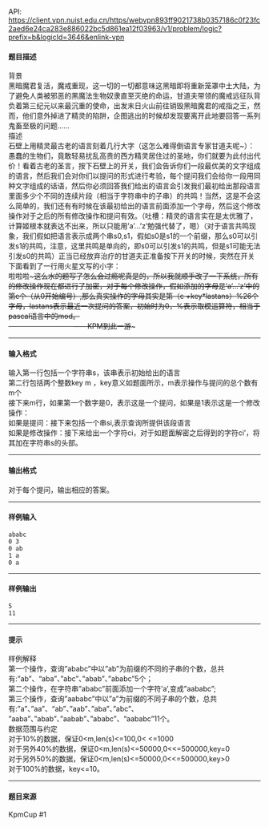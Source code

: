 API: https://client.vpn.nuist.edu.cn/https/webvpn893ff9021738b0357186c0f23fc2aed6e24ca283e886022bc5d861ea12f03963/v1/problem/logic?prefix=b&logicId=3646&enlink-vpn

#### 题目描述

背景  
黑暗魔君复活，魔戒重现，这一切的一切都意味这黑暗即将重新笼罩中土大陆，为了避免人类被邪恶的黑魔法生物奴隶直至灭绝的命运，甘道夫带领的魔戒远征队背负着第三纪元以来最沉重的使命，出发末日火山前往销毁黑暗魔君的戒指之王，然而，他们意外掉进了精灵的陷阱，企图逃出的时候却发现要离开此地要回答一系列鬼畜至极的问题……  
描述  
石壁上用精灵最古老的语言刻着几行大字（这怎么难得倒语言专家甘道夫呢~）：愚蠢的生物们，竟敢轻易扰乱高贵的西方精灵居住过的圣地，你们就要为此付出代价！看着古老的圣言，按下石壁上的开关，我们会告诉你们一段最优美的文字组成的语言，然后我们会对你们以提问的形式进行考验，每个提问我们会给你一段用同种文字组成的话语，然后你必须回答我们给出的语言会引发我们最初给出那段语言里面多少个不同的连续片段（相当于字符串中的子串）的共鸣！当然，这是不会这么简单的，我们还有有时候在该最初给出的语言前面添加一个字母，然后这个修改操作对于之后的所有修改操作和提问有效。（吐槽：精灵的语言实在是太优雅了，计算姬根本就表达不出来，所以只能用’a’…’z’勉强代替了，嗯）（对于语言共鸣现象，我们假如把语言表示成两个串s0,s1，假如s0是s1的一个前缀，那么s0可以引发s1的共鸣，注意，这里共鸣是单向的，即s0可以引发s1的共鸣，但是s1可能无法引发s0的共鸣）正当已经放弃治疗的甘道夫正准备按下开关的时候，突然在开关下面看到了一行用火星文写的小字：  
啦啦啦~~~这么水的题写了怎么会过瘾呢真是的，所以我就顺手改了一下系统，所有的修改操作现在都进行了加密，对于每个修改操作，假如添加的字母是’a’…’z’中的第c个（从0开始编号）,那么真实操作的字母其实是第（c +key\*lastans）%26个字母，lastans表示最近一次提问的答案，初始时为0，%表示取模运算符，相当于pascal语言中的mod。  
                                 ——KPM到此一游~~~  

---

#### 输入格式

输入第一行包括一个字符串s，该串表示初始给出的语言  
第二行包括两个整数key m ，key意义如题面所示，m表示操作与提问的总个数有m个  
接下来m行，如果第一个数字是0，表示这是一个提问，如果是1表示这是一个修改操作：  
如果是提问：接下来包括一个串si,表示查询所提供该段语言  
如果是修改操作：接下来给出一个字符ci，对于如题面解密之后得到的字符ci’，将其加在字符串s的头部。  

---

#### 输出格式

对于每个提问，输出相应的答案。  

---

#### 样例输入
```
ababc
0 3
0 ab
1 a
0 a

```

---

#### 样例输出
```
5
11

```

---

#### 提示

样例解释  
第一个操作，查询”ababc”中以”ab”为前缀的不同的子串的个数，总共有:”ab”、“aba”、”abc”、”abab”、”ababc”5个；  
第二个操作，在字符串”ababc”前面添加一个字符’a’,变成”aababc”;  
第三个操作，查询”aababc”中以”a”为前缀的不同子串的个数，总共有:”a”、”aa”、“ab”、”aab”、”aba”、”abc”、  
”aaba”、”abab”、”aabab”、”ababc”、“aababc”11个。  
数据范围与约定  
对于10%的数据，保证0<m,len(s)<=100,0< <=1000  
对于另外40%的数据，保证0<m,len(s)<=50000,0<<=500000,key=0  
对于另外50%的数据，保证0<m,len(s)<=50000,0<<=500000,key>0  
对于100%的数据，key<=10。  

---

#### 题目来源

KpmCup #1